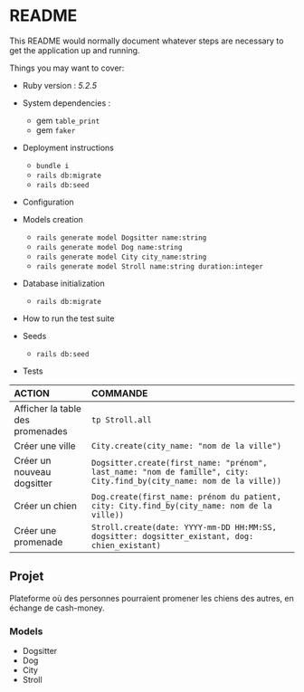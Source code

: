 # README

This README would normally document whatever steps are necessary to get the
application up and running.

Things you may want to cover:

* Ruby version : _5.2.5_

* System dependencies :
  * gem `table_print`
  * gem `faker`

* Deployment instructions
  * `bundle i`
  * `rails db:migrate`
  * `rails db:seed`

* Configuration

* Models creation
  * `rails generate model Dogsitter name:string`
  * `rails generate model Dog name:string`
  * `rails generate model City city_name:string`
  * `rails generate model Stroll name:string duration:integer`

* Database initialization
  * `rails db:migrate`

* How to run the test suite

* Seeds
  * `rails db:seed`

* Tests

|ACTION|COMMANDE|
|:---|:---|
|Afficher la table des promenades|`tp Stroll.all`|
|Créer une ville|`City.create(city_name: "nom de la ville")`|
|Créer un nouveau dogsitter|`Dogsitter.create(first_name: "prénom", last_name: "nom de famille", city: City.find_by(city_name: nom de la ville))`|
|Créer un chien|`Dog.create(first_name: prénom du patient, city: City.find_by(city_name: nom de la ville))`|
|Créer une promenade|`Stroll.create(date: YYYY-mm-DD HH:MM:SS, dogsitter: dogsitter_existant, dog: chien_existant)`|

## Projet
Plateforme où des personnes pourraient promener les chiens des autres, en échange de cash-money.

### Models
- Dogsitter
- Dog
- City
- Stroll